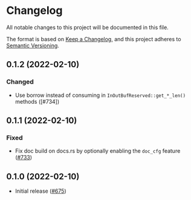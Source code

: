 # Changelog
All notable changes to this project will be documented in this file.

The format is based on [Keep a Changelog](https://keepachangelog.com/en/1.0.0/),
and this project adheres to [Semantic Versioning](https://semver.org/spec/v2.0.0.html).

## 0.1.2 (2022-02-10)
### Changed
- Use borrow instead of consuming in `InOutBufReserved::get_*_len()` methods ([#734])

[#733]: https://github.com/RustCrypto/utils/pull/733

## 0.1.1 (2022-02-10)
### Fixed
- Fix doc build on docs.rs by optionally enabling the `doc_cfg` feature ([#733])

[#733]: https://github.com/RustCrypto/utils/pull/733

## 0.1.0 (2022-02-10)
- Initial release ([#675])

[#675]: https://github.com/RustCrypto/utils/pull/675
